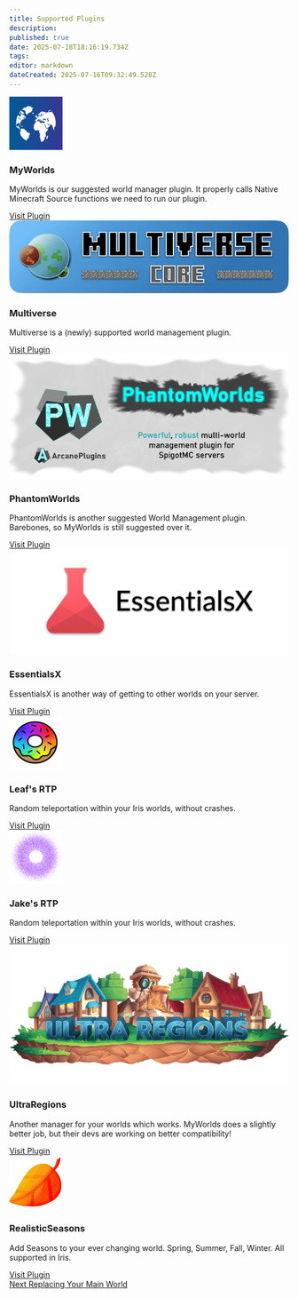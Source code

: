 ```yaml
---
title: Supported Plugins
description: 
published: true
date: 2025-07-18T18:16:19.734Z
tags: 
editor: markdown
dateCreated: 2025-07-16T09:32:49.528Z
---
```


<div class="iris-grid">
  <div class="iris-card">
    <img src="/iris_docs/myworlds.png" alt="myworlds.png">
    <h3>MyWorlds</h3>
    <p>MyWorlds is our suggested world manager plugin. It properly calls Native Minecraft Source functions we need to run our plugin.</p>
    <a class="iris-button" href="https://www.spigotmc.org/resources/myworlds.39594/" target="_blank" rel="noopener">Visit Plugin</a>
  </div>
  <div class="iris-card">
    <img src="/iris_docs/multiverse.webp" alt="multiverse.webp">
    <h3>Multiverse</h3>
    <p>Multiverse is a (newly) supported world management plugin.</p>
    <a class="iris-button" href="https://modrinth.com/plugin/multiverse-core" target="_blank" rel="noopener">Visit Plugin</a>
  </div>
  <div class="iris-card">
    <img src="/iris_docs/phantomworlds.png" alt="phantomworlds.png">
    <h3>PhantomWorlds</h3>
    <p>PhantomWorlds is another suggested World Management plugin. Barebones, so MyWorlds is still suggested over it.</p>
    <a class="iris-button" href="https://www.spigotmc.org/resources/phantomworlds.84099/" target="_blank" rel="noopener">Visit Plugin</a>
  </div>
  <div class="iris-card">
    <img src="/iris_docs/essentialsx.png" alt="essentialsx.png">
    <h3>EssentialsX</h3>
    <p>EssentialsX is another way of getting to other worlds on your server.</p>
    <a class="iris-button" href="https://essentialsx.net/downloads.html?branch=stable" target="_blank" rel="noopener">Visit Plugin</a>
  </div>
  <div class="iris-card">
    <img src="/iris_docs/leaf's-rtp.png" alt="leaf's-rtp.png">
    <h3>Leaf's RTP</h3>
    <p>Random teleportation within your Iris worlds, without crashes.</p>
    <a class="iris-button" href="https://www.spigotmc.org/resources/rtp.94812/" target="_blank" rel="noopener">Visit Plugin</a>
  </div>
  <div class="iris-card">
    <img src="/iris_docs/jake's-rtp.png" alt="jake's-rtp.png">
    <h3>Jake's RTP</h3>
    <p>Random teleportation within your Iris worlds, without crashes.</p>
    <a class="iris-button" href="https://www.spigotmc.org/resources/jakes-rtp.80201/" target="_blank" rel="noopener">Visit Plugin</a>
  </div>
  <div class="iris-card">
    <img src="/iris_docs/ultra-regions.png" alt="ultra-regions.png">
    <h3>UltraRegions</h3>
    <p>Another manager for your worlds which works. MyWorlds does a slightly better job, but their devs are working on better compatibility!</p>
    <a class="iris-button" href="https://www.spigotmc.org/resources/ultra-regions.58317/" target="_blank" rel="noopener">Visit Plugin</a>
  </div>
  <div class="iris-card">
    <img src="/iris_docs/realisticseasons.png" alt="realisticseasons.png">
    <h3>RealisticSeasons</h3>
    <p>Add Seasons to your ever changing world. Spring, Summer, Fall, Winter. All supported in Iris.</p>
    <a class="iris-button" href="https://www.spigotmc.org/resources/realisticseasons-1-16-3-1-21-7-seasons-in-your-minecraft-world-with-temperature-and-calendar.93275/" target="_blank" rel="noopener">Visit Plugin</a>
  </div>
</div>

<div class="links-list">
  <a href="/doc/iris/replacing-main-world" class="next-link">
    <span class="link-text">Next</span>
    <span class="link-description">Replacing Your Main World</span>
  </a>
</div>